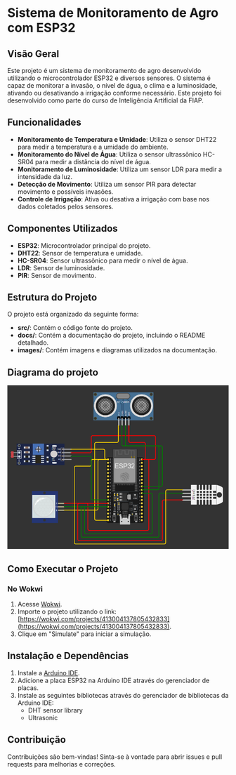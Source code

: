 # Sistema de Monitoramento de Agro com ESP32

## Visão Geral
Este projeto é um sistema de monitoramento de agro desenvolvido utilizando o microcontrolador ESP32 e diversos sensores. O sistema é capaz de monitorar a invasão, o nível de água, o clima e a luminosidade, ativando ou desativando a irrigação conforme necessário. Este projeto foi desenvolvido como parte do curso de Inteligência Artificial da FIAP.

## Funcionalidades
- **Monitoramento de Temperatura e Umidade**: Utiliza o sensor DHT22 para medir a temperatura e a umidade do ambiente.
- **Monitoramento do Nível de Água**: Utiliza o sensor ultrassônico HC-SR04 para medir a distância do nível de água.
- **Monitoramento de Luminosidade**: Utiliza um sensor LDR para medir a intensidade da luz.
- **Detecção de Movimento**: Utiliza um sensor PIR para detectar movimento e possíveis invasões.
- **Controle de Irrigação**: Ativa ou desativa a irrigação com base nos dados coletados pelos sensores.

## Componentes Utilizados
- **ESP32**: Microcontrolador principal do projeto.
- **DHT22**: Sensor de temperatura e umidade.
- **HC-SR04**: Sensor ultrassônico para medir o nível de água.
- **LDR**: Sensor de luminosidade.
- **PIR**: Sensor de movimento.

## Estrutura do Projeto
O projeto está organizado da seguinte forma:
- **src/**: Contém o código fonte do projeto.
- **docs/**: Contém a documentação do projeto, incluindo o README detalhado.
- **images/**: Contém imagens e diagramas utilizados na documentação.

## Diagrama do projeto
![alt text](diagrama-do-projeto.png)

## Como Executar o Projeto
### No Wokwi
1. Acesse [Wokwi](https://wokwi.com).
2. Importe o projeto utilizando o link: [https://wokwi.com/projects/413004137805432833](https://wokwi.com/projects/413004137805432833).
3. Clique em "Simulate" para iniciar a simulação.

## Instalação e Dependências
1. Instale a [Arduino IDE](https://www.arduino.cc/en/software).
2. Adicione a placa ESP32 na Arduino IDE através do gerenciador de placas.
3. Instale as seguintes bibliotecas através do gerenciador de bibliotecas da Arduino IDE:
   - DHT sensor library
   - Ultrasonic

## Contribuição
Contribuições são bem-vindas! Sinta-se à vontade para abrir issues e pull requests para melhorias e correções.
